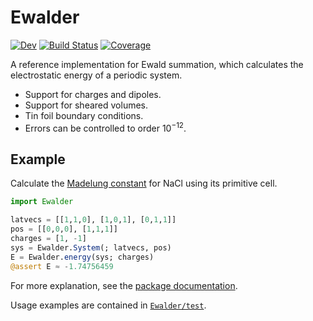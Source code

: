 # Ewalder

<!-- [![Stable](https://img.shields.io/badge/docs-stable-blue.svg)](https://SunnySuite.github.io/Ewalder.jl/stable/) -->
[![Dev](https://img.shields.io/badge/docs-dev-blue.svg)](https://SunnySuite.github.io/Ewalder.jl/dev/)
[![Build Status](https://github.com/SunnySuite/Ewalder.jl/actions/workflows/CI.yml/badge.svg?branch=main)](https://github.com/SunnySuite/Ewalder.jl/actions/workflows/CI.yml?query=branch%3Amain)
[![Coverage](https://codecov.io/gh/SunnySuite/Ewalder.jl/branch/main/graph/badge.svg)](https://codecov.io/gh/SunnySuite/Ewalder.jl)

A reference implementation for Ewald summation, which calculates the electrostatic energy of a periodic system.

- Support for charges and dipoles.
- Support for sheared volumes.
- Tin foil boundary conditions.
- Errors can be controlled to order $10^{-12}$.

## Example

Calculate the [Madelung
constant](https://en.wikipedia.org/wiki/Madelung_constant) for NaCl using its
primitive cell.

```julia
import Ewalder

latvecs = [[1,1,0], [1,0,1], [0,1,1]]
pos = [[0,0,0], [1,1,1]]
charges = [1, -1]
sys = Ewalder.System(; latvecs, pos)
E = Ewalder.energy(sys; charges)
@assert E ≈ -1.74756459
```

For more explanation, see the [package documentation](https://SunnySuite.github.io/Ewalder.jl/dev/).

Usage examples are contained in [`Ewalder/test`](https://github.com/SunnySuite/Ewalder.jl/tree/main/test).
